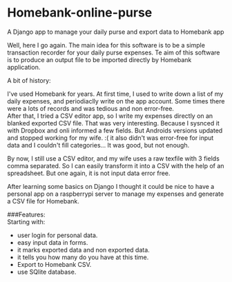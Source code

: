 # Homebank-online-purse
A Django app to manage your daily purse and export data to Homebank app

Well, here I go again. The main idea for this software is to be a simple transaction recorder for your daily purse expenses. Te aim of this software is to produce an output file to be imported directly by Homebank application.

A bit of history:  

I've used Homebank for years. At first time, I used to write down a list of my daily expenses, and periodiaclly write on the app account. Some times there were a lots of records and was tedious and non error-free.  
After that, I tried a CSV editor app, so I write my expenses directly on an blanked exported CSV file. That was very interesting. Because I sysnced it with Dropbox and onli informed a few fields. But Androids versions updated and stopped working for my wife. :(  it also didn't was error-free for input data and I couldn't fill categories...  It was good, but not enough.  

By now, I still use a CSV editor, and my wife uses a raw texfile with 3 fields comma separated. So I can easily transform it into a CSV with the help of an spreadsheet. But one again, it is not input data error free.  

After learning some basics on Django I thought it could be nice to have a personal app on a raspberrypi server to manage my expenses and generate a CSV file for Homebank.

###Features:  
Starting with:  
 - user login for personal data.
 - easy input data in forms.
 - it marks exported data and non exported data.
 - it tells you how many do you have at this time.
 - Export to Homebank CSV.
 - use SQlite database.
 
